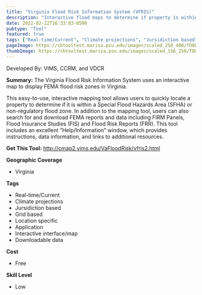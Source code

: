 ```yaml
---
title: "Virginia Flood Risk Information System (VFRIS)"
description: "Interactive flood maps to determine if property is within a FEMA flood risk zone. "
date: 2022-02-22T16:33:03-0500
pubtype: "Tool"
featured: true
tags: ["Real-time/Current", "Climate projections", "Jursidiction based", "Grid based", "Location specific", "Application", "Interactive interface/map", "Downloadable data"]
pageImage: https://cbtooltest.marisa.psu.edu/images/scaled_250_400/TOOLID_17.0_ScreenCapture-1.png
thumbImage: https://cbtooltest.marisa.psu.edu/images/scaled_156_250/TOOLID_17.0_ScreenCapture-1.png
---
```

Developed By: VIMS, CCRM, and VDCR

**Summary:** The Virginia Flood Risk Information System uses an interactive map to display FEMA flood risk zones in Virginia. 

This easy-to-use, interactive mapping tool allows users to quickly locate a property to determine if it is within a Special Flood Hazards Area (SFHA) or non-regulatory flood zone. In addition to the mapping tool, users can also search for and download FEMA reports and data including FIRM Panels, Flood Insurance Studies (FIS) and Flood Risk Reports (FRR). This tool includes an excellent “Help/Information” window, which provides instructions, data information, and links to additional resources.

__**Get This Tool:**__ http://cmap2.vims.edu/VaFloodRisk/vfris2.html

__**Geographic Coverage**__
- Virginia

__**Tags**__
-  Real-time/Current
-  Climate projections
-  Jursidiction based
-  Grid based
-  Location specific
-  Application
-  Interactive interface/map
-  Downloadable data

__**Cost**__
- Free

__**Skill Level**__
- Low
